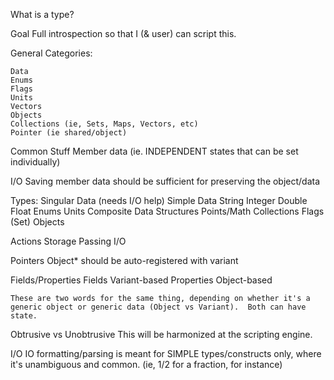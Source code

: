 What is a type?  

Goal
    Full introspection so that I (& user) can script this.

General Categories:

    Data
    Enums
    Flags
    Units
    Vectors
    Objects
    Collections (ie, Sets, Maps, Vectors, etc)
    Pointer (ie shared/object)

Common Stuff
    Member data (ie. INDEPENDENT states that can be set individually)


I/O
    Saving member data should be sufficient for preserving the object/data
    
    
Types:
    Singular Data (needs I/O help)
        Simple Data
            String
            Integer
            Double
            Float
        Enums
        Units
    Composite Data
        Structures
            Points/Math
        Collections
            Flags (Set)
        Objects

Actions
    Storage
    Passing
    I/O
    
Pointers
    Object* should be auto-registered with variant

Fields/Properties
    Fields      Variant-based
    Properties  Object-based
    
    These are two words for the same thing, depending on whether it's a generic object or generic data (Object vs Variant).  Both can have state.
    
Obtrusive vs Unobtrusive
    This will be harmonized at the scripting engine.


I/O
    IO formatting/parsing is meant for SIMPLE types/constructs only, where it's unambiguous and common.  (ie, 1/2 for a fraction, for instance)
    


